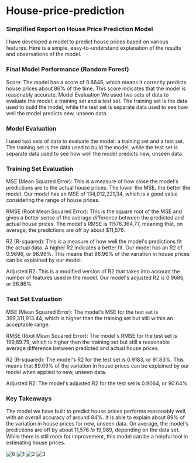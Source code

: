 # House-price-prediction

### Simplified Report on House Price Prediction Model
I have developed a model to predict house prices based on various features. Here is a simple, easy-to-understand explanation of the results and observations of the model.

### Final Model Performance (Random Forest)
Score: The model has a score of 0.8646, which means it correctly predicts house prices about 86% of the time. This score indicates that the model is reasonably accurate. Model Evaluation We used two sets of data to evaluate the model: a training set and a test set. The training set is the data used to build the model, while the test set is separate data used to see how well the model predicts new, unseen data.

### Model Evaluation
I used two sets of data to evaluate the model: a training set and a test set. The training set is the data used to build the model, while the test set is separate data used to see how well the model predicts new, unseen data.

### Training Set Evaluation
MSE (Mean Squared Error): This is a measure of how close the model's predictions are to the actual house prices. The lower the MSE, the better the model. Our model has an MSE of 134,012,221,34, which is a good value considering the range of house prices.

RMSE (Root Mean Squared Error): This is the square root of the MSE and gives a better sense of the average difference between the predicted and actual house prices. The model's RMSE is 11576.364,77, meaning that, on average, the predictions are off by about $11,576.

R2 (R-squared): This is a measure of how well the model's predictions fit the actual data. A higher R2 indicates a better fit. Our model has an R2 of 0.9696, or 96.96%. This means that 96.96% of the variation in house prices can be explained by our model.

Adjusted R2: This is a modified version of R2 that takes into account the number of features used in the model. Our model's adjusted R2 is 0.9686, or 96.86%

### Test Set Evaluation
MSE (Mean Squared Error): The model's MSE for the test set is 399,311,913.44, which is higher than the training set but still within an acceptable range.

RMSE (Root Mean Squared Error): The model's RMSE for the test set is 199,89.79, which is higher than the training set but still a reasonable average difference between predicted and actual house prices.

R2 (R-squared): The model's R2 for the test set is 0.9183, or 91.83%. This means that 89.09% of the variation in house prices can be explained by our model when applied to new, unseen data.

Adjusted R2: The model's adjusted R2 for the test set is 0.9064, or 90.64%.

### Key Takeaways
The model we have built to predict house prices performs reasonably well, with an overall accuracy of around 84%. It is able to explain about 89% of the variation in house prices for new, unseen data. On average, the model's predictions are off by about  11,576 𝑡𝑜 19,989, depending on the data set. While there is still room for improvement, this model can be a helpful tool in estimating house prices.


![6](https://github.com/Muhannad0101/House-price-prediction/assets/102443619/083df22c-cfe9-4149-9d0f-8c30c801b7cf)
![1](https://github.com/Muhannad0101/House-price-prediction/assets/102443619/81069669-4231-423a-88e0-44abfe6fdb12)
![2](https://github.com/Muhannad0101/House-price-prediction/assets/102443619/6cd8c4dc-6d34-4d71-8b68-c2b8f4adadf1)
![3](https://github.com/Muhannad0101/House-price-prediction/assets/102443619/4efe3c52-2340-4292-abaa-9ddf5c448ce8)

